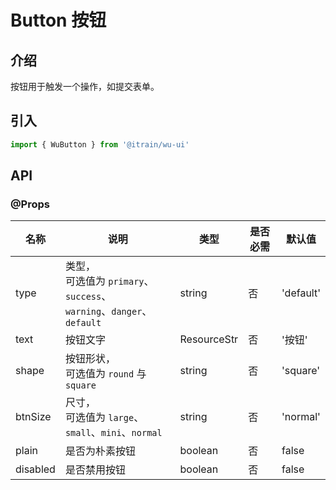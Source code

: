 # Button 按钮

## 介绍

按钮用于触发一个操作，如提交表单。

## 引入

```typescript
import { WuButton } from '@itrain/wu-ui'
```

## API

### @Props

| 名称     | 说明                                                         | 类型        | 是否必需 | 默认值    |
| -------- | ------------------------------------------------------------ | ----------- | -------- | --------- |
| type     | 类型，<br>可选值为 `primary`、`success`、<br>`warning`、`danger`、`default` | string      | 否       | 'default' |
| text     | 按钮文字                                                     | ResourceStr | 否       | '按钮'    |
| shape    | 按钮形状，<br/>可选值为 `round` 与 `square`                  | string      | 否       | 'square'  |
| btnSize  | 尺寸，<br>可选值为 `large`、`small`、`mini`、`normal`        | string      | 否       | 'normal'  |
| plain    | 是否为朴素按钮                                               | boolean     | 否       | false     |
| disabled | 是否禁用按钮                                                 | boolean     | 否       | false     |

